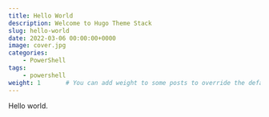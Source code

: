 ```yaml
---
title: Hello World
description: Welcome to Hugo Theme Stack
slug: hello-world
date: 2022-03-06 00:00:00+0000
image: cover.jpg
categories:
    - PowerShell
tags:
    - powershell
weight: 1       # You can add weight to some posts to override the default sorting (date descending)
---
```


Hello world.